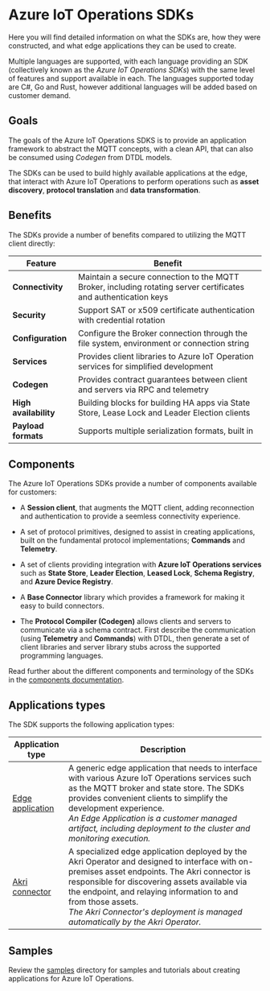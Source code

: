 # Azure IoT Operations SDKs

Here you will find detailed information on what the SDKs are, how they were constructed, and what edge applications they can be used to create.

Multiple languages are supported, with each language providing an SDK (collectively known as the *Azure IoT Operations SDKs*) with the same level of features and support available in each. The languages supported today are C#, Go and Rust, however additional languages will be added based on customer demand.

## Goals

The goals of the Azure IoT Operations SDKS is to provide an application framework to abstract the MQTT concepts, with a clean API, that can also be consumed using _Codegen_ from DTDL models.

The SDKs can be used to build highly available applications at the edge, that interact with Azure IoT Operations to perform operations such as **asset discovery**, **protocol translation** and **data transformation**.

## Benefits

The SDKs provide a number of benefits compared to utilizing the MQTT client directly:

| Feature | Benefit |
|-|-|
| **Connectivity** | Maintain a secure connection to the MQTT Broker, including rotating server certificates and authentication keys |
| **Security** | Support SAT or x509 certificate authentication with credential rotation |
| **Configuration** | Configure the Broker connection through the file system, environment or connection string |
| **Services** | Provides client libraries to Azure IoT Operation services for simplified development |
| **Codegen** | Provides contract guarantees between client and servers via RPC and telemetry |
| **High availability** | Building blocks for building HA apps via State Store, Lease Lock and Leader Election clients |
| **Payload formats** | Supports multiple serialization formats, built in |

## Components

The Azure IoT Operations SDKs provide a number of components available for customers:

* A **Session client**, that augments the MQTT client, adding reconnection and authentication to provide a seemless connectivity experience.

* A set of protocol primitives, designed to assist in creating applications, built on the fundamental protocol implementations; **Commands** and **Telemetry**. 

* A set of clients providing integration with **Azure IoT Operations services** such as **State Store**, **Leader Election**, **Leased Lock**, **Schema Registry**, and **Azure Device Registry**.

* A **Base Connector** library which provides a framework for making it easy to build connectors.

* The **Protocol Compiler (Codegen)** allows clients and servers to communicate via a schema contract. First describe the communication (using **Telemetry** and **Commands**) with DTDL, then generate a set of client libraries and server library stubs across the supported programming languages.

Read further about the different components and terminology of the SDKs in the [components documentation](components.md).

## Applications types

The SDK supports the following application types:

| Application type | Description |
|-|-|
| [Edge application](edge_application) | A generic edge application that needs to interface with various Azure IoT Operations services such as the MQTT broker and state store. The SDKs provides convenient clients to simplify the development experience. </br>*An Edge Application is a customer managed artifact, including deployment to the cluster and monitoring execution.* |
| [Akri connector](/doc/akri_connector.md)| A specialized edge application deployed by the Akri Operator and designed to interface with on-premises asset endpoints. The Akri connector is responsible for discovering assets available via the endpoint, and relaying information to and from those assets.</br>*The Akri Connector's deployment is managed automatically by the Akri Operator.* |

## Samples

Review the [samples](/samples) directory for samples and tutorials about creating applications for Azure IoT Operations.

<!--## Reference

Read the reference information about the fundamentals primitives and protocols and that make up the SDKs.

1. [Reference docs](reference)-->
